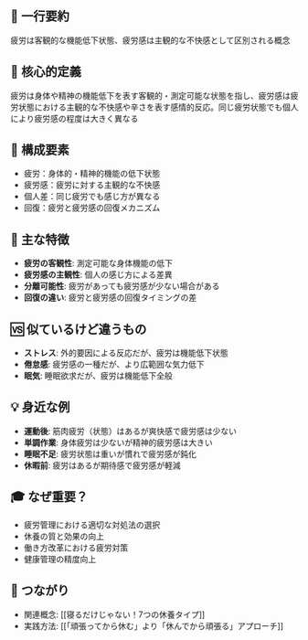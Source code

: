## 📝 一行要約
疲労は客観的な機能低下状態、疲労感は主観的な不快感として区別される概念

## 🎯 核心的定義
疲労は身体や精神の機能低下を表す客観的・測定可能な状態を指し、疲労感は疲労状態における主観的な不快感や辛さを表す感情的反応。同じ疲労状態でも個人により疲労感の程度は大きく異なる

## 🔗 構成要素
- 疲労：身体的・精神的機能の低下状態
- 疲労感：疲労に対する主観的な不快感
- 個人差：同じ疲労でも感じ方が異なる
- 回復：疲労と疲労感の回復メカニズム

## 🌟 主な特徴
- **疲労の客観性**: 測定可能な身体機能の低下
- **疲労感の主観性**: 個人の感じ方による差異
- **分離可能性**: 疲労があっても疲労感が少ない場合がある
- **回復の違い**: 疲労と疲労感の回復タイミングの差

## 🆚 似ているけど違うもの
- **ストレス**: 外的要因による反応だが、疲労は機能低下状態
- **倦怠感**: 疲労感の一種だが、より広範囲な気力低下
- **眠気**: 睡眠欲求だが、疲労は機能低下全般

## 💡 身近な例
- **運動後**: 筋肉疲労（状態）はあるが爽快感で疲労感は少ない
- **単調作業**: 身体疲労は少ないが精神的疲労感は大きい
- **睡眠不足**: 疲労状態は重いが慣れで疲労感が鈍化
- **休暇前**: 疲労はあるが期待感で疲労感が軽減

## 🎓 なぜ重要？
- 疲労管理における適切な対処法の選択
- 休養の質と効果の向上
- 働き方改革における疲労対策
- 健康管理の精度向上

## 🔄 つながり
- 関連概念: [[寝るだけじゃない！7つの休養タイプ]]
- 実践方法: [[「頑張ってから休む」より「休んでから頑張る」アプローチ]]